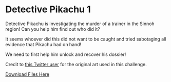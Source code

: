# Detective Pikachu 1
Detective Pikachu is investigating the murder of a trainer in the Sinnoh region! Can you help him find out who did it?

It seems whoever did this did not want to be caught and tried sabotaging all evidence that Pikachu had on hand!

We need to first help him unlock and recover his dossier!

Credit to [this Twitter user](https://twitter.com/DigitalsunLite/status/1636115826162974721) for the original art
used in this challenge.

[Download Files Here](https://drive.google.com/file/d/1AjYBsfqrTTVr1ePs-uxvXse89GpJONr7/view?usp=sharing)
